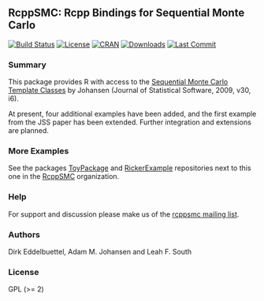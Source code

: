 ## RcppSMC: Rcpp Bindings for Sequential Monte Carlo

[![Build Status](https://travis-ci.org/rcppsmc/rcppsmc.svg)](https://travis-ci.org/eddelbuettel/rcppsmc)
[![License](https://img.shields.io/badge/license-GPL%20%28%3E=%202%29-brightgreen.svg?style=flat)](https://www.gnu.org/licenses/gpl-2.0.html)
[![CRAN](https://www.r-pkg.org/badges/version/RcppSMC)](https://cran.r-project.org/package=RcppSMC)
[![Downloads](https://cranlogs.r-pkg.org/badges/RcppSMC?color=brightgreen)](https://www.r-pkg.org/pkg/RcppSMC)
[![Last Commit](https://img.shields.io/github/last-commit/rcppsmc/rcppsmc)](https://github.com/rcppsmc/rcppsmc)

### Summary

This package provides R with access to the
[Sequential Monte Carlo Template Classes](https://www.jstatsoft.org/article/view/v030i06/)
by Johansen (Journal of Statistical Software, 2009, v30, i6).

At present, four additional examples have been added, and the first example
from the JSS paper has been extended. Further integration and extensions are
planned.

### More Examples

See the packages [ToyPackage](https://github.com/rcppsmc/ToyPackage) and
[RickerExample](https://github.com/rcppsmc/RickerExample) repositories next
to this one in the [RcppSMC](https://github.com/rcppsmc) organization.

### Help

For support and discussion please make us of the [rcppsmc mailing list](https://groups.google.com/forum/#!forum/rcppsmc).

### Authors

Dirk Eddelbuettel, Adam M. Johansen and Leah F. South

### License

GPL (>= 2)

